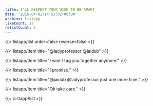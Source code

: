 ```yaml
---
title: I'LL RESPECT YOUR WISH TO BE APART
date: '2016-04-01T14:53:02+00:00'
archive: listapp
likeCount: 12
relistCount: 2
---
```


{{< listapp/list order=false reverse=false >}}

   {{< listapp/item title="@ladyprofessor @jaidub" >}}

   {{< listapp/item title="I won't tag you together anymore." >}}

   {{< listapp/item title="I promise." >}}

   {{< listapp/item title="@jaidub @ladyprofessor just one more time." >}}

   {{< listapp/item title="Ok take care." >}}

{{< /listapp/list >}}
